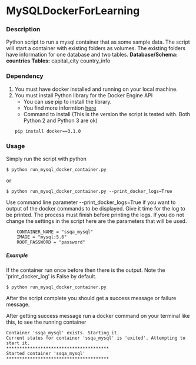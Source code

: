 # MySQLDockerForLearning
### Description
Python script to run a mysql container that as some sample data. 
The script will start a container with existing folders as volumes. The existing folders have information for one database and two tables.
**Database/Schema: countries**
**Tables:**
  capital_city
  country_info
  
### Dependency
1. You must have docker installed and running on your local machine.
2. You must install Python library for the Docker Engine API
    * You can use pip to install the library.
    * You find more informtion [here](https://github.com/docker/docker-py)
    * Command to install (This is the version the script is tested with. Both Python 2 and Python 3 are ok)
    ```
    pip install docker==3.1.0
    ```
    
### Usage
Simply run the script with python
```
$ python run_mysql_docker_container.py
```
or
```
$ python run_mysql_docker_container.py --print_docker_logs=True
```
Use command line parameter --print_docker_logs=True if you want to output of the docker commands to be displayed.
Give it time for the log to be printed. The process must finish before printing the logs.
If you do not change the settings in the script here are the parameters that will be used.
```
    CONTAINER_NAME = "ssqa_mysql"
    IMAGE = "mysql:5.6"
    ROOT_PASSWORD = "password"
```

##### Example
If the container run once before then there is the output. Note the 'print_docker_log' is False by default.
```
$ python run_mysql_docker_container.py

```
After the script complete you should get a success message or failure message.

After getting success message run a docker command on your terminal like this, to see the running container
```
Container 'ssqa_mysql' exists. Starting it.
Current status for container 'ssqa_mysql' is 'exited'. Attempting to start it.
***************************************
Started container 'ssqa_mysql'
***************************************
```

